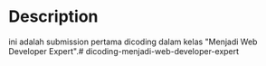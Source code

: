# Description

ini adalah submission pertama dicoding dalam kelas "Menjadi Web Developer Expert".# dicoding-menjadi-web-developer-expert
